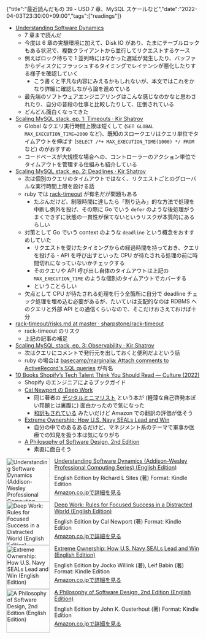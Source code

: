 {"title":"最近読んだもの 39 - USD 7 章、MySQL スケールなど","date":"2022-04-03T23:30:00+09:00","tags":["readings"]}

- [Understanding Software Dynamics](http://www.amazon.co.jp/exec/obidos/ASIN/B09H5JB5HC/pleasesleep-22/ref=nosim/)
	- 7 章まで読んだ
	- 今度は 6 章の実験環境に加えて、Disk IO があり、たまにテーブルロックもある状況で、複数クライアントから並行してリクエストするケース
	- 例えばロック待ちで 1 並列時にはなかった遅延が発生したり、バッファからディスクにフラッシュするタイミングでレイテンシが悪化したりする様子を確認していく
		- こう書くと平凡な内容にみえるかもしれないが、本文ではこれをかなり詳細に確認しながら論を進めている
	- 最先端のソフトウェアエンジニアリングはこんな感じなのかなと思わされたり、自分の普段の仕事と比較したりして、圧倒されている
	- どんどん面白くなってきた
- [Scaling MySQL stack, ep\. 1: Timeouts · Kir Shatrov](https://kirshatrov.com/posts/scaling-mysql-stack-part-1-timeouts/)
	- Global なクエリ実行時間上限は短くして (`SET GLOBAL MAX_EXECUTION_TIME=2000` など)、既知のスロークエリはクエリ単位でタイムアウトを伸ばす (`SELECT /*+ MAX_EXECUTION_TIME(1000) */ FROM ` など) のがおすすめ
	- コードベースが大規模な場合への、コントローラーのアクション単位でタイムアウトを管理する仕組みも紹介している
- [Scaling MySQL stack, ep\. 2: Deadlines · Kir Shatrov](https://kirshatrov.com/posts/scaling-mysql-stack-part-2-deadlines/)
	- 次は個別のクエリのタイムアウトではなく、リクエストごとのグローバルな実行時間上限を設ける話
	- ruby では [rack-timeout](https://github.com/sharpstone/rack-timeout) が有名だが問題もある
		- たぶんだけど、制限時間に達したら「割り込み」的な方法で処理を中断し例外を投げ、その際に Go でいう `defer` のような後処理がうまくできずに状態の一貫性が保てないというリスクが本質的にあるらしい
	- 対策として Go でいう context のような `deadline` という概念をおすすめしていた
		- リクエストを受けたタイミングからの経過時間を持っておき、クエリを投げる・API を呼び出すといった CPU が待たされる処理の前に時間切れになっていないかチェックする
		- そのクエリや API 呼び出し自体のタイムアウトは上記の `MAX_EXECUTION_TIME` のような個別のタイムアウトでカバーする
		- ということらしい
	- 欠点として CPU が待たされる処理を行う全箇所に自分で deadline チェック処理を埋め込む必要があるが、たいていは支配的なのは RDBMS へのクエリと外部 API との通信くらいなので、そこだけおさえておけば十分
- [rack\-timeout/risks\.md at master · sharpstone/rack\-timeout](https://github.com/sharpstone/rack-timeout/blob/master/doc/risks.md#risks-and-shortcomings-of-using-racktimeout)
	- rack-timeout のリスク
	- 上記の記事の補足
- [Scaling MySQL stack, ep\. 3: Observability · Kir Shatrov](https://kirshatrov.com/posts/scaling-mysql-stack-part-3-observability/)
	- 次はクエリにコメントで発行元を出しておくと便利だよという話
	- ruby の場合は [basecamp/marginalia: Attach comments to ActiveRecord's SQL queries](https://github.com/basecamp/marginalia) が有名
- [10 Books Shopify’s Tech Talent Think You Should Read — Culture \(2022\)](https://shopify.engineering/shopify-tech-talent-book-recommendations)
	- Shopify のエンジニアによるブックガイド
	- [Cal Newport の Deep Work](http://www.amazon.co.jp/exec/obidos/ASIN/B00X7D8X8S/pleasesleep-22/ref=nosim/)
		- 同じ著者の [デジタルミニマリスト](http://www.amazon.co.jp/exec/obidos/ASIN/B07YG2PH4Q/pleasesleep-22/ref=nosim/) という本が (軽薄な自己啓発本ぽい邦題とは裏腹に) 面白かったので気になった
		- [和訳もされている](http://www.amazon.co.jp/exec/obidos/ASIN/4478068550/pleasesleep-22/ref=nosim/) みたいだけど Amazon での翻訳の評価が低そう
	- [Extreme Ownership: How U.S. Navy SEALs Lead and Win](http://www.amazon.co.jp/exec/obidos/ASIN/B0739PYQSS/pleasesleep-22/ref=nosim/)
		- 自分の中でのあるあるだけど、マネジメント系のテーマで軍事か医療での知見を扱う本は気になりがち
	- [A Philosophy of Software Design, 2nd Edition](http://www.amazon.co.jp/exec/obidos/ASIN/B09B8LFKQL/pleasesleep-22/ref=nosim/)
		- 素直に面白そう

<div class="amazlet-box" style="margin-bottom:0px;"><div class="amazlet-image" style="float:left;margin:0px 12px 1px 0px;"><a href="http://www.amazon.co.jp/exec/obidos/ASIN/B09H5JB5HC/pleasesleep-22/ref=nosim/" name="amazletlink" target="_blank"><img src="https://m.media-amazon.com/images/I/41aDqfiWNbL.jpg" alt="Understanding Software Dynamics (Addison-Wesley Professional Computing Series) (English Edition)" style="border: none; width: 113px;" /></a></div><div class="amazlet-info" style="line-height:120%; margin-bottom: 10px"><div class="amazlet-name" style="margin-bottom:10px;line-height:120%"><a href="http://www.amazon.co.jp/exec/obidos/ASIN/B09H5JB5HC/pleasesleep-22/ref=nosim/" name="amazletlink" target="_blank">Understanding Software Dynamics (Addison-Wesley Professional Computing Series) (English Edition)</a></div><div class="amazlet-detail">English Edition  by Richard L Sites  (著)  Format: Kindle Edition<br/></div><div class="amazlet-sub-info" style="float: left;"><div class="amazlet-link" style="margin-top: 5px"><a href="http://www.amazon.co.jp/exec/obidos/ASIN/B09H5JB5HC/pleasesleep-22/ref=nosim/" name="amazletlink" target="_blank">Amazon.co.jpで詳細を見る</a></div></div></div><div class="amazlet-footer" style="clear: left"></div></div>

<div class="amazlet-box" style="margin-bottom:0px;"><div class="amazlet-image" style="float:left;margin:0px 12px 1px 0px;"><a href="http://www.amazon.co.jp/exec/obidos/ASIN/B00X7D8X8S/pleasesleep-22/ref=nosim/" name="amazletlink" target="_blank"><img src="https://m.media-amazon.com/images/I/51vmivI5KvL.jpg" alt="Deep Work: Rules for Focused Success in a Distracted World (English Edition)" style="border: none; width: 113px;" /></a></div><div class="amazlet-info" style="line-height:120%; margin-bottom: 10px"><div class="amazlet-name" style="margin-bottom:10px;line-height:120%"><a href="http://www.amazon.co.jp/exec/obidos/ASIN/B00X7D8X8S/pleasesleep-22/ref=nosim/" name="amazletlink" target="_blank">Deep Work: Rules for Focused Success in a Distracted World (English Edition)</a></div><div class="amazlet-detail">English Edition  by Cal Newport  (著)  Format: Kindle Edition<br/></div><div class="amazlet-sub-info" style="float: left;"><div class="amazlet-link" style="margin-top: 5px"><a href="http://www.amazon.co.jp/exec/obidos/ASIN/B00X7D8X8S/pleasesleep-22/ref=nosim/" name="amazletlink" target="_blank">Amazon.co.jpで詳細を見る</a></div></div></div><div class="amazlet-footer" style="clear: left"></div></div>

<div class="amazlet-box" style="margin-bottom:0px;"><div class="amazlet-image" style="float:left;margin:0px 12px 1px 0px;"><a href="http://www.amazon.co.jp/exec/obidos/ASIN/B0739PYQSS/pleasesleep-22/ref=nosim/" name="amazletlink" target="_blank"><img src="https://m.media-amazon.com/images/I/51yoHjJDQ3L.jpg" alt="Extreme Ownership: How U.S. Navy SEALs Lead and Win (English Edition)" style="border: none; width: 113px;" /></a></div><div class="amazlet-info" style="line-height:120%; margin-bottom: 10px"><div class="amazlet-name" style="margin-bottom:10px;line-height:120%"><a href="http://www.amazon.co.jp/exec/obidos/ASIN/B0739PYQSS/pleasesleep-22/ref=nosim/" name="amazletlink" target="_blank">Extreme Ownership: How U.S. Navy SEALs Lead and Win (English Edition)</a></div><div class="amazlet-detail">English Edition  by Jocko Willink  (著), Leif Babin  (著)  Format: Kindle Edition<br/></div><div class="amazlet-sub-info" style="float: left;"><div class="amazlet-link" style="margin-top: 5px"><a href="http://www.amazon.co.jp/exec/obidos/ASIN/B0739PYQSS/pleasesleep-22/ref=nosim/" name="amazletlink" target="_blank">Amazon.co.jpで詳細を見る</a></div></div></div><div class="amazlet-footer" style="clear: left"></div></div>

<div class="amazlet-box" style="margin-bottom:0px;"><div class="amazlet-image" style="float:left;margin:0px 12px 1px 0px;"><a href="http://www.amazon.co.jp/exec/obidos/ASIN/B09B8LFKQL/pleasesleep-22/ref=nosim/" name="amazletlink" target="_blank"><img src="https://m.media-amazon.com/images/I/51MaNQzHTQL.jpg" alt="A Philosophy of Software Design, 2nd Edition (English Edition)" style="border: none; width: 113px;" /></a></div><div class="amazlet-info" style="line-height:120%; margin-bottom: 10px"><div class="amazlet-name" style="margin-bottom:10px;line-height:120%"><a href="http://www.amazon.co.jp/exec/obidos/ASIN/B09B8LFKQL/pleasesleep-22/ref=nosim/" name="amazletlink" target="_blank">A Philosophy of Software Design, 2nd Edition (English Edition)</a></div><div class="amazlet-detail">English Edition  by John K. Ousterhout  (著)  Format: Kindle Edition<br/></div><div class="amazlet-sub-info" style="float: left;"><div class="amazlet-link" style="margin-top: 5px"><a href="http://www.amazon.co.jp/exec/obidos/ASIN/B09B8LFKQL/pleasesleep-22/ref=nosim/" name="amazletlink" target="_blank">Amazon.co.jpで詳細を見る</a></div></div></div><div class="amazlet-footer" style="clear: left"></div></div>
